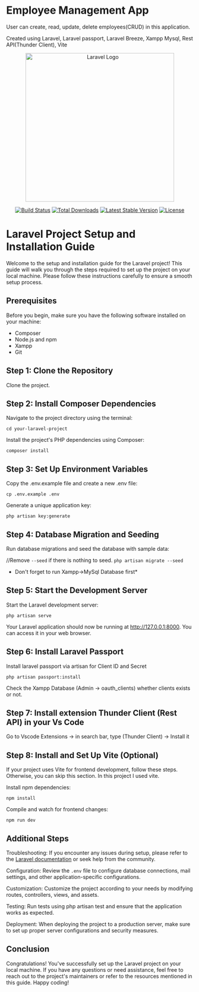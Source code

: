 # Employee Management App

User can create, read, update, delete employees(CRUD) in this application.

Created using Laravel, Laravel passport, Laravel Breeze, Xampp Mysql, Rest API(Thunder Client), Vite

<p align="center"><a href="https://laravel.com" target="_blank"><img src="https://raw.githubusercontent.com/laravel/art/master/logo-lockup/5%20SVG/2%20CMYK/1%20Full%20Color/laravel-logolockup-cmyk-red.svg" width="400" alt="Laravel Logo"></a></p>

<p align="center">
<a href="https://github.com/laravel/framework/actions"><img src="https://github.com/laravel/framework/workflows/tests/badge.svg" alt="Build Status"></a>
<a href="https://packagist.org/packages/laravel/framework"><img src="https://img.shields.io/packagist/dt/laravel/framework" alt="Total Downloads"></a>
<a href="https://packagist.org/packages/laravel/framework"><img src="https://img.shields.io/packagist/v/laravel/framework" alt="Latest Stable Version"></a>
<a href="https://packagist.org/packages/laravel/framework"><img src="https://img.shields.io/packagist/l/laravel/framework" alt="License"></a>
</p>

# Laravel Project Setup and Installation Guide
Welcome to the setup and installation guide for the Laravel project! This guide will walk you through the steps required to set up the project on your local machine. Please follow these instructions carefully to ensure a smooth setup process.

## Prerequisites
Before you begin, make sure you have the following software installed on your machine:

* Composer
* Node.js and npm
* Xampp
* Git

## Step 1: Clone the Repository
Clone the project.

## Step 2: Install Composer Dependencies
Navigate to the project directory using the terminal:


`cd your-laravel-project`


Install the project's PHP dependencies using Composer:


`composer install`


## Step 3: Set Up Environment Variables
Copy the .env.example file and create a new .env file:


`cp .env.example .env`


Generate a unique application key:


`php artisan key:generate`


## Step 4: Database Migration and Seeding
Run database migrations and seed the database with sample data:

//Remove `--seed` if there is nothing to seed.
`php artisan migrate --seed`

* Don't forget to run Xampp->MySql Database first*


## Step 5: Start the Development Server
Start the Laravel development server:


`php artisan serve`


Your Laravel application should now be running at http://127.0.0.1:8000. You can access it in your web browser.

## Step 6: Install Laravel Passport

Install laravel passport via artisan for Client ID and Secret

`php artisan passport:install`

Check the Xampp Database (Admin -> oauth_clients) whether clients exists or not.

## Step 7: Install extension Thunder Client (Rest API) in your Vs Code
Go to Vscode Extensions -> in search bar, type (Thunder Client) -> Install it

## Step 8: Install and Set Up Vite (Optional)
If your project uses Vite for frontend development, follow these steps. Otherwise, you can skip this section. In this project I used vite.

Install npm dependencies:


`npm install`


Compile and watch for frontend changes:


`npm run dev`


## Additional Steps

Troubleshooting: If you encounter any issues during setup, please refer to the [Laravel documentation](https://laravel.com/docs) or seek help from the community.

Configuration: Review the `.env` file to configure database connections, mail settings, and other application-specific configurations.

Customization: Customize the project according to your needs by modifying routes, controllers, views, and assets.

Testing: Run tests using php artisan test and ensure that the application works as expected.

Deployment: When deploying the project to a production server, make sure to set up proper server configurations and security measures.

## Conclusion

Congratulations! You've successfully set up the Laravel project on your local machine. If you have any questions or need assistance, feel free to reach out to the project's maintainers or refer to the resources mentioned in this guide. Happy coding!

